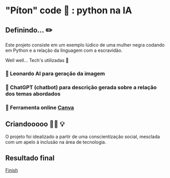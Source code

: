 # "Píton" code :snake: : python na IA

## Definindo... :pencil2:
Este projeto consiste em um exemplo lúdico de uma mulher negra codando em Python e a relação da linguagem com a escravidão.

Well well... Tech's utilizadas 🤖
### 🎯 Leonardo AI para geração da imagem
### 🎯 ChatGPT (chatbot) para descrição gerada sobre a relação dos temas abordados
### 🎯 Ferramenta online [Canva](https://www.canva.com/)

## Criandooooo 🧐:dizzy_face: :bulb:
O projeto foi idealizado a partir de uma conscientização social, mesclada com um apelo à inclusão na área de tecnologia.

## Resultado final
[Finish](https://www.canva.com/design/DAF48YtmBmY/IiOpsYVSBS_ENWvieS0f0w/view?utm_content=DAF48YtmBmY&utm_campaign=designshare&utm_medium=link&utm_source=editor)
